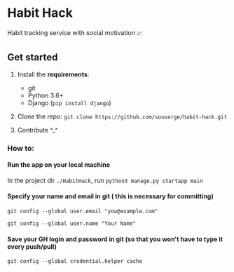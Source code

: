 # Habit Hack
Habit tracking service with social motivation 📈

## Get started
  1. Install the **requirements**:
      * git
      * Python 3.6+
      * Django (`pip install django`)
  
  2. Clone the repo: `git clone https://github.com/souserge/habit-hack.git`
  3. Contribute ^_^

### How to:
#### Run the app on your local machine
In the project dir `./HabitHack`, run `python3 manage.py startapp main`

#### Specify your name and email in git ( this is necessary for committing)
`git config --global user.email "you@example.com"`

`git config --global user.name "Your Name"`

#### Save your GH login and password in git (so that you won't have to type it every push/pull)
`git config --global credential.helper cache`

